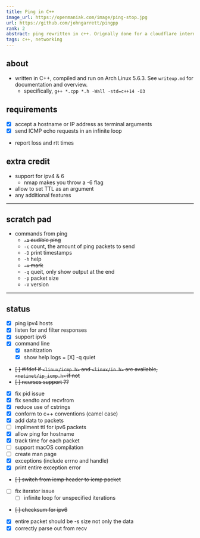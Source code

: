 ```yaml
---
title: Ping in C++
image_url: https://openmaniak.com/image/ping-stop.jpg
url: https://github.com/johngarrett/pingpp 
rank: 2
abstract: ping rewritten in c++. Orignally done for a cloudflare internship. 
tags: c++, networking
---
```

## about
- written in C++, compiled and run on Arch Linux 5.6.3. See `writeup.md` for documentation and overview.
    - specifically, `g++ *.cpp *.h -Wall -std=c++14 -O3`
## requirements
- [X] accept a hostname or IP address as terminal arguments
- [X] send ICMP echo requests in an infinite loop
- report loss and rtt times
## extra credit
- support for ipv4 & 6
    - nmap makes you throw a -6 flag
- allow to set TTL as an argument
- any additional features
---
## scratch pad
- commands from ping
    - ~~`-a` audible ping~~
    - `-c` count, the amount of ping packets to send
    - `-D` print timestamps
    - `-h` help
    - ~~`-m` mark~~
    - `-q` queit, only show output at the end
    - `-p` packet size
    - `-V` version
---
## status
- [X] ping ipv4 hosts
- [X] listen for and filter responses
- [X] support ipv6
- [X] command line
    - [X] sanitization
    - [X] show help logs
    = [X] -q quiet
- ~~[ ] #ifdef if `<linux/icmp.h>` and `<linux/in.h>` are avaliable, `<netinet/ip_icmp.h>` if not~~
- ~~[ ] ncurses support ??~~
- [X] fix pid issue
- [X] fix sendto and recvfrom
- [X] reduce use of cstrings
- [X] conform to c++ conventions (camel case)
- [X] add data to packets
- [ ] impliment ttl for ipv6 packets
- [X] allow ping for hostname
- [X] track time for each packet
- [ ] support macOS compilation
- [ ] create man page
- [X] exceptions (include errno and handle)
- [X] print entire exception error
- ~~[ ] switch from icmp header to icmp packet~~
- [ ] fix iterator issue
    - [ ] infinite loop for unspecified iterations
- ~~[ ] checksum for ipv6~~
- [X] entire packet should be -s size not only the data
- [X] correctly parse out from recv
